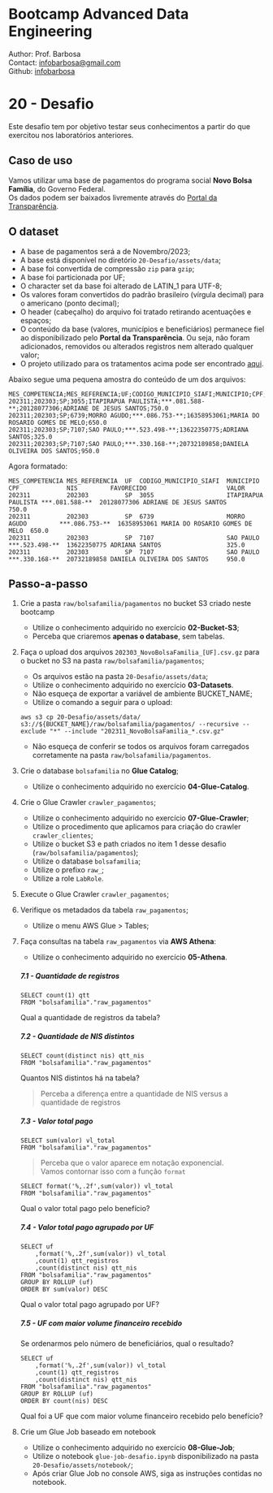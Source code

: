# Bootcamp Advanced Data Engineering
Author: Prof. Barbosa<br>
Contact: infobarbosa@gmail.com<br>
Github: [infobarbosa](https://github.com/infobarbosa)

# 20 - Desafio

Este desafio tem por objetivo testar seus conhecimentos a partir do que exercitou nos laboratórios anteriores.<br>

## Caso de uso
Vamos utilizar uma base de pagamentos do programa social **Novo Bolsa Família**, do Governo Federal.<br>
Os dados podem ser baixados livremente através do [Portal da Transparência](https://portaldatransparencia.gov.br/download-de-dados/novo-bolsa-familia).<br>

## O dataset
    
- A base de pagamentos será a de Novembro/2023;
- A base está disponível no diretório `20-Desafio/assets/data`;
- A base foi convertida de compressão `zip` para `gzip`;
- A base foi particionada por UF;
- O character set da base foi alterado de LATIN_1 para UTF-8;
- Os valores foram convertidos do padrão brasileiro (vírgula decimal) para o americano (ponto decimal);
- O header (cabeçalho) do arquivo foi tratado retirando acentuações e espaços;
- O conteúdo da base (valores, municípios e beneficiários) permanece fiel ao disponibilizado pelo **Portal da Transparência**. Ou seja, não foram adicionados, removidos ou alterados registros nem alterado qualquer valor;
- O projeto utilizado para os tratamentos acima pode ser encontrado [aqui](https://github.com/infobarbosa/bolsafamilia_conversor_utf-8).

Abaixo segue uma pequena amostra do conteúdo de um dos arquivos:
```
MES_COMPETENCIA;MES_REFERENCIA;UF;CODIGO_MUNICIPIO_SIAFI;MUNICIPIO;CPF;NIS;FAVORECIDO;VALOR
202311;202303;SP;3055;ITAPIRAPUA PAULISTA;***.081.588-**;20128077306;ADRIANE DE JESUS SANTOS;750.0
202311;202303;SP;6739;MORRO AGUDO;***.086.753-**;16358953061;MARIA DO ROSARIO GOMES DE MELO;650.0
202311;202303;SP;7107;SAO PAULO;***.523.498-**;13622350775;ADRIANA SANTOS;325.0
202311;202303;SP;7107;SAO PAULO;***.330.168-**;20732189858;DANIELA OLIVEIRA DOS SANTOS;950.0
```

Agora formatado:
```
MES_COMPETENCIA MES_REFERENCIA  UF  CODIGO_MUNICIPIO_SIAFI  MUNICIPIO           CPF             NIS	        FAVORECIDO                      VALOR
202311          202303          SP  3055                    ITAPIRAPUA PAULISTA ***.081.588-**  20128077306	ADRIANE DE JESUS SANTOS         750.0
202311          202303          SP  6739                    MORRO AGUDO         ***.086.753-**  16358953061	MARIA DO ROSARIO GOMES DE MELO  650.0
202311          202303          SP  7107                    SAO PAULO           ***.523.498-**  13622350775	ADRIANA SANTOS                  325.0
202311          202303          SP  7107                    SAO PAULO           ***.330.168-**  20732189858	DANIELA OLIVEIRA DOS SANTOS     950.0
```

## Passo-a-passo
1. Crie a pasta `raw/bolsafamilia/pagamentos` no bucket S3 criado neste bootcamp
    - Utilize o conhecimento adquirido no exercício **02-Bucket-S3**;
    - Perceba que criaremos **apenas o database**, sem tabelas.
2. Faça o upload dos arquivos `202303_NovoBolsaFamilia_[UF].csv.gz` para o bucket no S3 na pasta `raw/bolsafamilia/pagamentos`;
    - Os arquivos estão na pasta `20-Desafio/assets/data`;
    - Utilize o conhecimento adquirido no exercício **03-Datasets**.
    - Não esqueça de exportar a variável de ambiente BUCKET_NAME;
    - Utilize o comando a seguir para o upload:
    ```
    aws s3 cp 20-Desafio/assets/data/ s3://${BUCKET_NAME}/raw/bolsafamilia/pagamentos/ --recursive --exclude "*" --include "202311_NovoBolsaFamilia_*.csv.gz"
    ```
    - Não esqueça de conferir se todos os arquivos foram carregados corretamente na pasta `raw/bolsafamilia/pagamentos`.

3. Crie o database `bolsafamilia` no **Glue Catalog**;
    - Utilize o conhecimento adquirido no exercício **04-Glue-Catalog**.
4. Crie o Glue Crawler `crawler_pagamentos`;
    - Utilize o conhecimento adquirido no exercício **07-Glue-Crawler**;
    - Utilize o procedimento que aplicamos para criação do crawler `crawler_clientes`;
    - Utilize o bucket S3 e path criados no item 1 desse desafio (`raw/bolsafamilia/pagamentos`);
    - Utilize o database `bolsafamilia`;
    - Utilize o prefixo `raw_`;
    - Utilize a role `LabRole`.

5. Execute o Glue Crawler `crawler_pagamentos`;
6. Verifique os metadados da tabela `raw_pagamentos`;
    - Utilize o menu AWS Glue > Tables;
7. Faça consultas na tabela `raw_pagamentos` via **AWS Athena**:
    -  Utilize o conhecimento adquirido no exercício **05-Athena**.

    ##### 7.1 - Quantidade de registros
    ```
    SELECT count(1) qtt
    FROM "bolsafamilia"."raw_pagamentos"
    ```
    Qual a quantidade de registros da tabela?

    ##### 7.2 - Quantidade de NIS distintos
    ```
    SELECT count(distinct nis) qtt_nis
    FROM "bolsafamilia"."raw_pagamentos"
    ```
    Quantos NIS distintos há na tabela?
    
    > Perceba a diferença entre a quantidade de NIS versus a quantidade de registros

    ##### 7.3 - Valor total pago
    ```
    SELECT sum(valor) vl_total
    FROM "bolsafamilia"."raw_pagamentos"
    ```

    > Perceba que o valor aparece em notação exponencial.<br>
    > Vamos contornar isso com a função `format`

    ```
    SELECT format('%,.2f',sum(valor)) vl_total
    FROM "bolsafamilia"."raw_pagamentos"
    ```
    Qual o valor total pago pelo benefício?

    ##### 7.4 - Valor total pago agrupado por UF
    ```
    SELECT uf
        ,format('%,.2f',sum(valor)) vl_total
        ,count(1) qtt_registros
        ,count(distinct nis) qtt_nis
    FROM "bolsafamilia"."raw_pagamentos"
    GROUP BY ROLLUP (uf)
    ORDER BY sum(valor) DESC
    ```
    Qual o valor total pago agrupado por UF?

    ##### 7.5 - UF com maior volume financeiro recebido 

    Se ordenarmos pelo número de beneficiários, qual o resultado?
    ```
    SELECT uf
        ,format('%,.2f',sum(valor)) vl_total
        ,count(1) qtt_registros
        ,count(distinct nis) qtt_nis
    FROM "bolsafamilia"."raw_pagamentos"
    GROUP BY ROLLUP (uf)
    ORDER BY count(nis) DESC
    ```
    Qual foi a UF que com maior volume financeiro recebido pelo benefício?

8. Crie um Glue Job baseado em notebook
    - Utilize o conhecimento adquirido no exercício **08-Glue-Job**;
    - Utilize o notebook `glue-job-desafio.ipynb` disponibilizado na pasta `20-Desafio/assets/notebook/`;
    - Após criar Glue Job no console AWS, siga as instruções contidas no notebook.